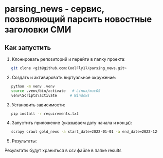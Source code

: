 # parsing_news - сервис, позволяющий парсить новостные заголовки СМИ


## Как запустить

1. Клонировать репозиторий и перейти в папку проекта:

```bash
   git clone <git@github.com:CoolFly17/parsing_news.git>
```

2. Создать и активировать виртуальное окружение:

```bash
   python -m venv .venv
   source .venv/bin/activate   # Linux/macOS
   venv\Scripts\activate      # Windows
```

3. Установить зависимости:

```bash
   pip install -r requirements.txt
```

4. Запустить приложение (указываем дату начала и конца):

```bash
   scrapy crawl gold_news -a start_date=2022-01-01 -a end_date=2022-12-31
```

5. Результаты:

Результаты будут храниться в csv файле в папке results

